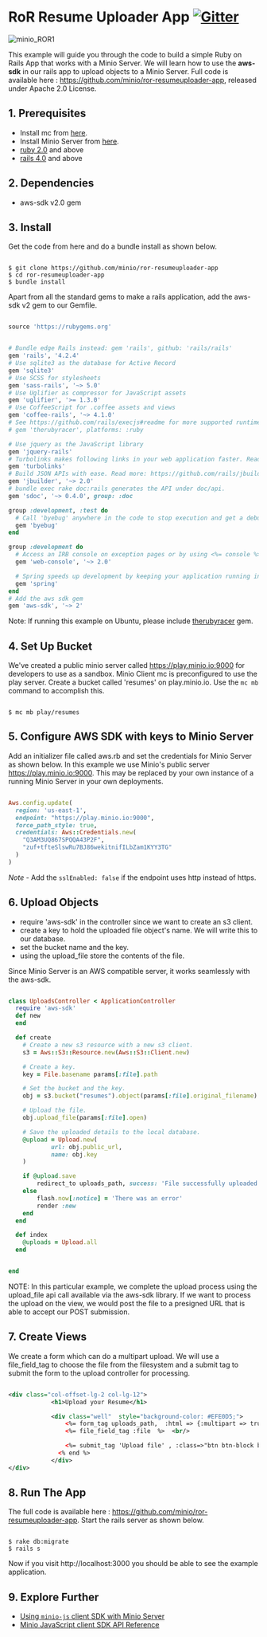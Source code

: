 # RoR Resume Uploader App [![Gitter](https://badges.gitter.im/Join%20Chat.svg)](https://gitter.im/minio/minio?utm_source=badge&utm_medium=badge&utm_campaign=pr-badge&utm_content=badge)

![minio_ROR1](https://github.com/minio/ror-resumeuploader-app/blob/master/docs/screenshots/minio-RoR1.jpg?raw=true)

This example will guide you through the code to build a simple Ruby on Rails App that works with a Minio Server. We will learn how to use the **aws-sdk** in our rails app to upload objects to a Minio Server. Full code is available here : https://github.com/minio/ror-resumeuploader-app, released under Apache 2.0 License.

## 1. Prerequisites

* Install mc  from [here](https://docs.minio.io/docs/minio-client-quickstart-guide).
* Install Minio Server from [here](https://docs.minio.io/docs/minio ).
* [ruby 2.0](https://www.ruby-lang.org/en/documentation/installation/#package-management-systems) and above
* [rails 4.0](http://guides.rubyonrails.org/v4.0/)  and above


## 2. Dependencies

* aws-sdk v2.0 gem

## 3. Install

Get the code from here and do a bundle install as shown below.

```

$ git clone https://github.com/minio/ror-resumeuploader-app
$ cd ror-resumeuploader-app
$ bundle install

```

Apart from all the standard gems to make a rails application, add the aws-sdk v2 gem to our Gemfile.

```ruby

source 'https://rubygems.org'


# Bundle edge Rails instead: gem 'rails', github: 'rails/rails'
gem 'rails', '4.2.4'
# Use sqlite3 as the database for Active Record
gem 'sqlite3'
# Use SCSS for stylesheets
gem 'sass-rails', '~> 5.0'
# Use Uglifier as compressor for JavaScript assets
gem 'uglifier', '>= 1.3.0'
# Use CoffeeScript for .coffee assets and views
gem 'coffee-rails', '~> 4.1.0'
# See https://github.com/rails/execjs#readme for more supported runtimes
# gem 'therubyracer', platforms: :ruby

# Use jquery as the JavaScript library
gem 'jquery-rails'
# Turbolinks makes following links in your web application faster. Read more: https://github.com/rails/turbolinks
gem 'turbolinks'
# Build JSON APIs with ease. Read more: https://github.com/rails/jbuilder
gem 'jbuilder', '~> 2.0'
# bundle exec rake doc:rails generates the API under doc/api.
gem 'sdoc', '~> 0.4.0', group: :doc

group :development, :test do
  # Call 'byebug' anywhere in the code to stop execution and get a debugger console
  gem 'byebug'
end

group :development do
  # Access an IRB console on exception pages or by using <%= console %> in views
  gem 'web-console', '~> 2.0'

  # Spring speeds up development by keeping your application running in the background. Read more: https://github.com/rails/spring
  gem 'spring'
end
# Add the aws sdk gem
gem 'aws-sdk', '~> 2'

```

Note: If running this example on Ubuntu, please include [therubyracer](https://github.com/cowboyd/therubyracer) gem.

## 4. Set Up Bucket

We've created a public minio server called https://play.minio.io:9000 for developers to use as a sandbox. Minio Client mc is preconfigured to use the play server. Create a bucket called 'resumes' on play.minio.io. Use the `mc mb` command to accomplish this.

```

$ mc mb play/resumes

```

## 5. Configure AWS SDK with keys to Minio Server

Add an initializer file called aws.rb and set the credentials for Minio Server as shown below. In this example we use Minio's public server https://play.minio.io:9000. This may be replaced by your own instance of a running Minio Server in your own deployments.

```ruby

Aws.config.update(
  region: 'us-east-1',
  endpoint: "https://play.minio.io:9000",
  force_path_style: true,
  credentials: Aws::Credentials.new(
    "Q3AM3UQ867SPQQA43P2F",
    "zuf+tfteSlswRu7BJ86wekitnifILbZam1KYY3TG"
  )
)

```

*Note* - Add the `sslEnabled: false` if the endpoint uses http instead of https.

## 6. Upload Objects

* require 'aws-sdk'  in the controller since we want to create an s3 client.
* create a key to hold the uploaded file object's name. We will write this to our database.
* set the bucket name and the key.
* using the upload_file store the contents of the file.

Since Minio Server is an AWS compatible server, it works seamlessly with the aws-sdk.

```ruby

class UploadsController < ApplicationController
  require 'aws-sdk'
  def new
  end

  def create   
    # Create a new s3 resource with a new s3 client.
    s3 = Aws::S3::Resource.new(Aws::S3::Client.new)  

    # Create a key.
    key = File.basename params[:file].path

    # Set the bucket and the key.
    obj = s3.bucket("resumes").object(params[:file].original_filename)

    # Upload the file.
    obj.upload_file(params[:file].open)

    # Save the uploaded details to the local database.
    @upload = Upload.new(
            url: obj.public_url,
            name: obj.key
    )     

    if @upload.save
        redirect_to uploads_path, success: 'File successfully uploaded'
    else
        flash.now[:notice] = 'There was an error'
        render :new
    end
  end

  def index
    @uploads = Upload.all
  end


end

```

NOTE: In this particular example, we complete the upload process using the upload_file api call available via the aws-sdk library. If we want to process the upload on the view, we would post the file to a presigned URL that is able to accept our POST submission.

## 7. Create Views

We create a form which can do a multipart upload. We will use a file_field_tag to choose the file from the filesystem and a submit tag to submit the form to the upload controller for processing.

```xml

<div class="col-offset-lg-2 col-lg-12">
			<h1>Upload your Resume</h1>

			<div class="well"  style="background-color: #EFE0D5;">
				<%= form_tag uploads_path,  :html => {:multipart => true}, enctype: 'multipart/form-data' do %>
			    <%= file_field_tag :file  %>  <br/>

			    <%= submit_tag 'Upload file' , :class=>"btn btn-block btn-danger"  %>
			  <% end %>
			</div>
</div>

```

## 8. Run The App

The full code is available here : https://github.com/minio/ror-resumeuploader-app.  Start the rails server as shown below.

```

$ rake db:migrate
$ rails s

```
Now if you visit http://localhost:3000 you should be able to see the example application.

## 9. Explore Further

- [Using `minio-js` client SDK with Minio Server](https://docs.minio.io/docs/javascript-client-quickstart-guide)
- [Minio JavaScript client SDK API Reference](https://docs.minio.io/docs/javascript-client-api-reference)
